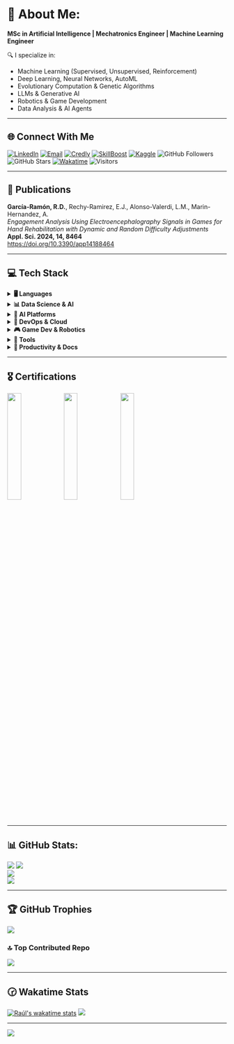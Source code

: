 # 💫 About Me:
**MSc in Artificial Intelligence | Mechatronics Engineer | Machine Learning Engineer**

🔍 I specialize in:
- Machine Learning (Supervised, Unsupervised, Reinforcement)
- Deep Learning, Neural Networks, AutoML
- Evolutionary Computation & Genetic Algorithms
- LLMs & Generative AI
- Robotics & Game Development
- Data Analysis & AI Agents

---

## 🌐 Connect With Me

[![LinkedIn](https://img.shields.io/badge/LinkedIn-%230077B5.svg?style=for-the-badge&logo=linkedin&logoColor=white)](https://linkedin.com/in/raúl-daniel-garcía-ramón-a6417a204)
[![Email](https://img.shields.io/badge/Email-D14836?style=for-the-badge&logo=gmail&logoColor=white)](mailto:rauld.garcia95@gmail.com)
[![Credly](https://img.shields.io/badge/Credly-FF6B00?style=for-the-badge&logo=credly&logoColor=white)](https://www.credly.com/users/raul-garcia.ae78138e)
[![SkillBoost](https://img.shields.io/badge/Google_Cloud-Skills_Boost-4285F4?style=for-the-badge&logo=googlecloud&logoColor=white)](https://partner.cloudskillsboost.google/public_profiles/7f061694-578c-4830-8fdd-7f5b6761de9a)
[![Kaggle](https://img.shields.io/badge/Kaggle-20BEFF?style=for-the-badge&logo=Kaggle&logoColor=white)](https://www.kaggle.com/raldanielgarcaramn)
![GitHub Followers](https://img.shields.io/github/followers/rauldgarcia?style=for-the-badge)
![GitHub Stars](https://img.shields.io/github/stars/rauldgarcia?style=for-the-badge)
[![Wakatime](https://wakatime.com/badge/user/c0aebe9a-7979-4f7b-a2b8-954ee30f2466.svg?style=for-the-badge)](https://wakatime.com/@c0aebe9a-7979-4f7b-a2b8-954ee30f2466)
![Visitors](https://komarev.com/ghpvc/?username=rauldgarcia&color=blue&style=for-the-badge)

---

## 📄 Publications

**García-Ramón, R.D.**, Rechy-Ramirez, E.J., Alonso-Valerdi, L.M., Marin-Hernandez, A.  
*Engagement Analysis Using Electroencephalography Signals in Games for Hand Rehabilitation with Dynamic and Random Difficulty Adjustments*  
**Appl. Sci. 2024, 14, 8464**  
https://doi.org/10.3390/app14188464

---

## 💻 Tech Stack

<details>
<summary><b>🖥️ Languages</b></summary>

![Python](https://img.shields.io/badge/python-3670A0?style=for-the-badge&logo=python&logoColor=white)
![C++](https://img.shields.io/badge/c++-%2300599C.svg?style=for-the-badge&logo=c%2B%2B&logoColor=white)
![C#](https://img.shields.io/badge/c%23-%23239120.svg?style=for-the-badge&logo=c-sharp&logoColor=white)
![LaTeX](https://img.shields.io/badge/latex-%23008080.svg?style=for-the-badge&logo=latex&logoColor=white)
![Markdown](https://img.shields.io/badge/markdown-%23000000.svg?style=for-the-badge&logo=markdown&logoColor=white)
![YAML](https://img.shields.io/badge/yaml-%23ffffff.svg?style=for-the-badge&logo=yaml&logoColor=151515)
![HTML5](https://img.shields.io/badge/html5-%23E34F26.svg?style=for-the-badge&logo=html5&logoColor=white)

</details>

<details>
<summary><b>📊 Data Science & AI</b></summary>

![Pandas](https://img.shields.io/badge/pandas-%23150458.svg?style=for-the-badge&logo=pandas&logoColor=white)
![NumPy](https://img.shields.io/badge/numpy-%23013243.svg?style=for-the-badge&logo=numpy&logoColor=white)
![scikit-learn](https://img.shields.io/badge/scikit--learn-%23F7931E.svg?style=for-the-badge&logo=scikit-learn&logoColor=white)
![TensorFlow](https://img.shields.io/badge/TensorFlow-FF6F00?style=for-the-badge&logo=tensorflow&logoColor=white)
![Keras](https://img.shields.io/badge/Keras-FF0000?style=for-the-badge&logo=keras&logoColor=white)
![OpenCV](https://img.shields.io/badge/OpenCV-27338e?style=for-the-badge&logo=OpenCV&logoColor=white)
![Plotly](https://img.shields.io/badge/Plotly-%233F4F75.svg?style=for-the-badge&logo=plotly&logoColor=white)
![Langchain](https://img.shields.io/badge/langchain-1C3C3C?style=for-the-badge&logo=langchain&logoColor=white)
![SciPy](https://img.shields.io/badge/SciPy-%230C55A5.svg?style=for-the-badge&logo=scipy&logoColor=%white) 

</details>

<details>
<summary><b>🧠 AI Platforms</b></summary>

![ChatGPT](https://img.shields.io/badge/ChatGPT-74aa9c?style=for-the-badge&logo=openai&logoColor=white)
![Gemini](https://img.shields.io/badge/Google%20Gemini-8E75B2?style=for-the-badge&logo=googlegemini&logoColor=white)

</details>

<details>
<summary><b>🚀 DevOps & Cloud</b></summary>

![Docker](https://img.shields.io/badge/Docker-2CA5E0?style=for-the-badge&logo=docker&logoColor=white)
![Docker Compose](https://img.shields.io/badge/Docker%20Compose-2496ED?style=for-the-badge&logo=docker&logoColor=white)
![Google Cloud](https://img.shields.io/badge/Google_Cloud-4285F4?style=for-the-badge&logo=google-cloud&logoColor=white)
![Google Colab](https://img.shields.io/badge/Google%20Colab-%23F9A825.svg?style=for-the-badge&logo=googlecolab&logoColor=white)

</details>

<details>
<summary><b>🎮 Game Dev & Robotics</b></summary>

![Unity](https://img.shields.io/badge/Unity-%2320232a.svg?style=for-the-badge&logo=unity&logoColor=white)
![Arduino](https://img.shields.io/badge/-Arduino-00979D?style=for-the-badge&logo=Arduino&logoColor=white)
![Solidworks](https://img.shields.io/badge/solidworks-005386?style=for-the-badge&logo=dassaultsystemes&logoColor=white)

</details>

<details>
<summary><b>🧰 Tools</b></summary>

![VSCode](https://img.shields.io/badge/VSCode-0078D4?style=for-the-badge&logo=visual%20studio%20code&logoColor=white)
![Jupyter](https://img.shields.io/badge/Jupyter-F37626.svg?&style=for-the-badge&logo=Jupyter&logoColor=white)
![Spyder](https://img.shields.io/badge/Spyder-838485?style=for-the-badge&logo=spyder%20ide&logoColor=white)
![GIT](https://img.shields.io/badge/Git-fc6d26?style=for-the-badge&logo=git&logoColor=white)
![GitHub](https://img.shields.io/badge/GitHub-%23121011.svg?style=for-the-badge&logo=github&logoColor=white)
![GNU Bash](https://img.shields.io/badge/GNU%20Bash-4EAA25?style=for-the-badge&logo=GNU%20Bash&logoColor=white)
![Linux](https://img.shields.io/badge/Linux-FCC624?style=for-the-badge&logo=linux&logoColor=black)
![Overleaf](https://img.shields.io/badge/Overleaf-47A141?style=for-the-badge&logo=Overleaf&logoColor=white)
![Ubuntu](https://img.shields.io/badge/Ubuntu-E95420?style=for-the-badge&logo=ubuntu&logoColor=white)
![Windows](https://img.shields.io/badge/Windows-0078D6?style=for-the-badge&logo=windows&logoColor=white)
![Anaconda](https://img.shields.io/badge/Anaconda-%2344A833.svg?style=for-the-badge&logo=anaconda&logoColor=white)
![Wakatime](https://img.shields.io/badge/WakaTime-000000?style=for-the-badge&logo=WakaTime&logoColor=white)
![Firefox](https://img.shields.io/badge/Firefox-FF7139?style=for-the-badge&logo=Firefox-Browser&logoColor=white)
![Google Chrome](https://img.shields.io/badge/Google%20Chrome-4285F4?style=for-the-badge&logo=GoogleChrome&logoColor=white)
![Google Drive](https://img.shields.io/badge/Google%20Drive-4285F4?style=for-the-badge&logo=googledrive&logoColor=white)
![Google](https://img.shields.io/badge/google-4285F4?style=for-the-badge&logo=google&logoColor=white)

</details>

<details>
<summary><b>🧾 Productivity & Docs</b></summary>

![Microsoft](https://img.shields.io/badge/Microsoft-666666?style=for-the-badge&logo=microsoft&logoColor=white) 
![Office](https://img.shields.io/badge/Microsoft_Office-D83B01?style=for-the-badge&logo=microsoft-office&logoColor=white)
![Excel](https://img.shields.io/badge/Microsoft_Excel-217346?style=for-the-badge&logo=microsoft-excel&logoColor=white)
![Powerpoint](https://img.shields.io/badge/Microsoft_PowerPoint-B7472A?style=for-the-badge&logo=microsoft-powerpoint&logoColor=white)
![Word](https://img.shields.io/badge/Microsoft_Word-2B579A?style=for-the-badge&logo=microsoft-word&logoColor=white)
![Canva](https://img.shields.io/badge/Canva-%2300C4CC.svg?&style=for-the-badge&logo=Canva&logoColor=white)
![Google Docs](https://img.shields.io/badge/Google%20Docs-4285F4?style=for-the-badge&logo=google-docs&logoColor=white)
![Google sheets](https://img.shields.io/badge/Google%20Sheets-34A853?style=for-the-badge&logo=google-sheets&logoColor=white)
![Libreoffice](https://img.shields.io/badge/LibreOffice-18A303?style=for-the-badge&logo=LibreOffice&logoColor=white)


</details>

---

## 🎖️ Certifications

<img src="https://github.com/user-attachments/assets/76e0d98b-8894-4cac-b075-26e38fb50e6c" width="25%" />
<img src="https://github.com/user-attachments/assets/e6388129-3083-488c-8ca7-ad1dde044d6f" width="25%" />
<img src="https://github.com/user-attachments/assets/2a4c35de-15d7-401f-bb66-09acc6df470f" width="25%" />

---

## 📊 GitHub Stats:
![](https://github-profile-summary-cards.vercel.app/api/cards/profile-details?username=rauldgarcia\&theme=onedark\&hide_border=false\&include_all_commits=true\&count_private=true\&show=reviews,discussions_started,discussions_answered,prs_merged,prs_merged_percentage)
![](https://github-readme-stats.vercel.app/api?username=rauldgarcia\&theme=onedark\&hide_border=false\&include_all_commits=true&count_private=true\&rank_icon=percentile\&show_icons=true&show=reviews,discussions_started,discussions_answered,prs_merged,prs_merged_percentage)<br/>
![](https://github-readme-streak-stats.herokuapp.com/?user=rauldgarcia\&theme=onedark\&hide_border=false\&include_all_commits=true\&count_private=true\&show=reviews,discussions_started,discussions_answered,prs_merged,prs_merged_percentage)<br/>
![](https://github-readme-stats.vercel.app/api/top-langs/?username=rauldgarcia\&theme=onedark\&hide_border=false\&include_all_commits=true\&count_private=true\&layout=compact\&langs_count=10)

---

## 🏆 GitHub Trophies

![](https://github-trophies.vercel.app/?username=rauldgarcia&theme=onedark)

### 🔝 Top Contributed Repo
![](https://github-contributor-stats.vercel.app/api?username=rauldgarcia\&limit=5\&theme=onedark\&combine_all_yearly_contributions=true)

---

## 🕝 Wakatime Stats

[![Raúl's wakatime stats](https://github-readme-stats.vercel.app/api/wakatime?username=rauldgarcia&theme=onedark)](https://github.com/anuraghazra/github-readme-stats)
![](https://wakatime.com/share/@rauldgarcia/7d87c47b-f1eb-4c8c-be3c-1a7e5e0d184d.png)

---

[![](https://visitcount.itsvg.in/api?id=rauldgarcia&icon=2&color=12)](https://visitcount.itsvg.in)


